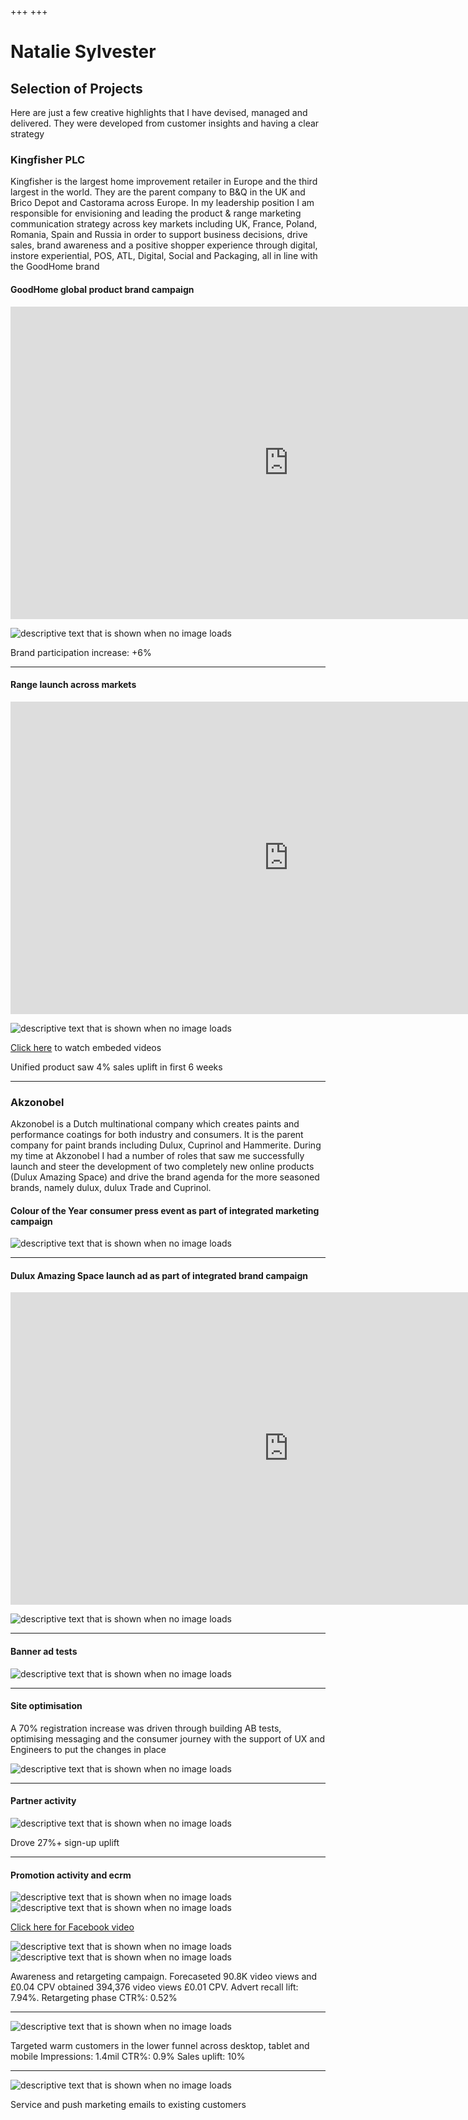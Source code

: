 +++
+++

# Natalie Sylvester

## Selection of Projects

Here are just a few creative highlights that I have devised, managed and delivered.  They were developed from customer insights and having a clear strategy


### Kingfisher PLC

Kingfisher is the largest home improvement retailer in Europe and the third largest in the world. They are the parent company to B&Q in the UK and Brico Depot and Castorama across Europe.
In my leadership position I am responsible for envisioning and leading the product & range  marketing communication strategy across key markets including UK, France, Poland, Romania, Spain and Russia in order to support business decisions, drive sales, brand awareness and a positive shopper experience through digital, instore experiential, POS, ATL, Digital, Social and Packaging, all in line with the GoodHome brand 


#### GoodHome global product brand campaign

<iframe width="889" height="500" src="https://www.youtube.com/embed/7aqlrLYWotI" frameborder="0" allow="accelerometer; autoplay; encrypted-media; gyroscope; picture-in-picture" allowfullscreen></iframe>

![descriptive text that is shown when no image loads](https://raw.githubusercontent.com/NatSyl/natsyl.github.io/develop/static/images/brand%20campaign1.png "")


Brand participation increase: +6% 

<hr>

#### Range launch across markets

<iframe width="889" height="500" src="https://www.youtube.com/embed/QOvwU9ltaNs" frameborder="0" allow="accelerometer; autoplay; encrypted-media; gyroscope; picture-in-picture" allowfullscreen></iframe>

![descriptive text that is shown when no image loads](https://raw.githubusercontent.com/NatSyl/natsyl.github.io/develop/static/images/Screenshot_2020-07-09%20GoodHome%20paint%20Goodhome%20Brands%20DIY%20at%20B%20Q.jpg
 "")
 
 [Click here](https://www.diy.com/brands/goodhome/paint#icamp=SRD_goodhomepaint) to watch embeded videos 

Unified product saw 4% sales uplift in first 6 weeks

<hr>











### Akzonobel
Akzonobel is a Dutch multinational company which creates paints and performance coatings for both industry and consumers.  It is the parent company for paint brands including Dulux, Cuprinol and Hammerite.
During my time at Akzonobel I had a number of roles that saw me successfully launch and steer the development of two completely new online products  (Dulux Amazing Space) and drive the brand agenda for the more seasoned brands, namely dulux, dulux Trade and Cuprinol.


#### Colour of the Year consumer press event as part of integrated marketing campaign

![descriptive text that is shown when no image loads](https://raw.githubusercontent.com/NatSyl/natsyl.github.io/develop/static/images/Heartwood.png "")


<hr>

#### Dulux Amazing Space launch ad as part of integrated brand campaign

<iframe width="889" height="500" src="https://www.youtube.com/embed/iNHcZeN0YSs" frameborder="0" allow="accelerometer; autoplay; encrypted-media; gyroscope; picture-in-picture" allowfullscreen></iframe>

![descriptive text that is shown when no image loads](https://raw.githubusercontent.com/NatSyl/natsyl.github.io/develop/static/images/das%20email.png "")



<hr>


#### Banner ad tests

![descriptive text that is shown when no image loads](https://raw.githubusercontent.com/NatSyl/natsyl.github.io/develop/static/images/Banners.png "")

<hr>

#### Site optimisation
A 70% registration increase was driven through building AB tests, optimising messaging and the consumer journey with the support of UX and Engineers to put the changes in place

![descriptive text that is shown when no image loads](https://raw.githubusercontent.com/NatSyl/natsyl.github.io/develop/static/images/site.png "")


<hr>


#### Partner activity

![descriptive text that is shown when no image loads](https://raw.githubusercontent.com/NatSyl/natsyl.github.io/develop/static/images/tsb.png "")


Drove 27%+ sign-up uplift


<hr>


#### Promotion activity and ecrm
![descriptive text that is shown when no image loads](https://raw.githubusercontent.com/NatSyl/natsyl.github.io/develop/static/images/320x50-GIF2.gif "")
![descriptive text that is shown when no image loads](https://raw.githubusercontent.com/NatSyl/natsyl.github.io/develop/static/images/320x50-GIF1.gif "")


 [Click here for Facebook video](https://www.facebook.com/DuluxAmazing/videos/1283485895003970/?__so__=permalink&__rv__=related_videos)
 
![descriptive text that is shown when no image loads](https://raw.githubusercontent.com/NatSyl/natsyl.github.io/develop/static/images/Easy%20as%201%202.png "")![descriptive text that is shown when no image loads](https://raw.githubusercontent.com/NatSyl/natsyl.github.io/develop/static/images/easy%201%2C2.jpg "")


Awareness and retargeting campaign. Forecaseted 90.8K video views and £0.04 CPV obtained 394,376 video views £0.01 CPV. Advert recall lift: 7.94%.
Retargeting phase CTR%:  0.52%


<hr>



![descriptive text that is shown when no image loads](https://raw.githubusercontent.com/NatSyl/natsyl.github.io/develop/static/images/winter.png "")


Targeted warm customers in the lower funnel across desktop, tablet and mobile Impressions: 1.4mil CTR%: 0.9% Sales uplift: 10% 


<hr>



![descriptive text that is shown when no image loads](https://raw.githubusercontent.com/NatSyl/natsyl.github.io/develop/static/images/ecrm.png "")


Service and push marketing emails to existing customers

